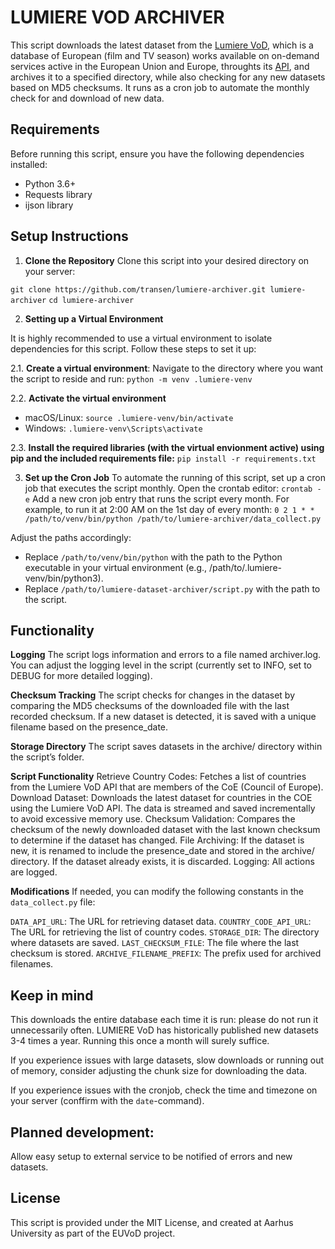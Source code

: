 # LUMIERE VOD ARCHIVER

This script downloads the latest dataset from the [Lumiere VoD](https://lumierevod.obs.coe.int), which is a database of European (film and TV season) works available on on-demand services active in the European Union and Europe, throughts its [API](https://lumierevod.obs.coe.int/schema/redoc), and archives it to a specified directory, while also checking for any new datasets based on MD5 checksums. It runs as a cron job to automate the monthly check for and download of new data.

## Requirements

Before running this script, ensure you have the following dependencies installed:

- Python 3.6+
- Requests library
- ijson library


## Setup Instructions

1. **Clone the Repository**
Clone this script into your desired directory on your server:

```git clone https://github.com/transen/lumiere-archiver.git lumiere-archiver```
```cd lumiere-archiver```

2. **Setting up a Virtual Environment**

It is highly recommended to use a virtual environment to isolate dependencies for this script. Follow these steps to set it up:

2.1. **Create a virtual environment**:
   Navigate to the directory where you want the script to reside and run:
   ```python -m venv .lumiere-venv```

2.2. **Activate the virtual environment**
- macOS/Linux:
```source .lumiere-venv/bin/activate```
- Windows:
```.lumiere-venv\Scripts\activate```

2.3. **Install the required libraries (with the virtual envionment active) using pip and the included requirements file:**
```pip install -r requirements.txt```


3. **Set up the Cron Job**
To automate the running of this script, set up a cron job that executes the script monthly.
Open the crontab editor:
`crontab -e`
Add a new cron job entry that runs the script every month. For example, to run it at 2:00 AM on the 1st day of every month:
`0 2 1 * * /path/to/venv/bin/python /path/to/lumiere-archiver/data_collect.py`

Adjust the paths accordingly:

- Replace `/path/to/venv/bin/python` with the path to the Python executable in your virtual environment (e.g., /path/to/.lumiere-venv/bin/python3).
- Replace `/path/to/lumiere-dataset-archiver/script.py` with the path to the script.

## Functionality
**Logging**
The script logs information and errors to a file named archiver.log. You can adjust the logging level in the script (currently set to INFO, set to DEBUG for more detailed logging).

**Checksum Tracking**
The script checks for changes in the dataset by comparing the MD5 checksums of the downloaded file with the last recorded checksum. If a new dataset is detected, it is saved with a unique filename based on the presence_date.

**Storage Directory** 
The script saves datasets in the archive/ directory within the script’s folder.

**Script Functionality**
Retrieve Country Codes: Fetches a list of countries from the Lumiere VoD API that are members of the CoE (Council of Europe).
Download Dataset: Downloads the latest dataset for countries in the COE using the Lumiere VoD API. The data is streamed and saved incrementally to avoid excessive memory use.
Checksum Validation: Compares the checksum of the newly downloaded dataset with the last known checksum to determine if the dataset has changed.
File Archiving: If the dataset is new, it is renamed to include the presence_date and stored in the archive/ directory. If the dataset already exists, it is discarded.
Logging: All actions are logged.

**Modifications**
If needed, you can modify the following constants in the `data_collect.py` file:

`DATA_API_URL`: The URL for retrieving dataset data.
`COUNTRY_CODE_API_URL`: The URL for retrieving the list of country codes.
`STORAGE_DIR`: The directory where datasets are saved.
`LAST_CHECKSUM_FILE`: The file where the last checksum is stored.
`ARCHIVE_FILENAME_PREFIX`: The prefix used for archived filenames.


## Keep in mind
This downloads the entire database each time it is run: please do not run it unnecessarily often. LUMIERE VoD has historically published new datasets 3-4 times a year. Running this once a month will surely suffice.

If you experience issues with large datasets, slow downloads or running out of memory, consider adjusting the chunk size for downloading the data. 

If you experience issues with the cronjob, check the time and timezone on your server (conffirm with the `date`-command).


## Planned development: 
Allow easy setup to external service to be notified of errors and new datasets.


## License
This script is provided under the MIT License, and created at Aarhus University as part of the EUVoD project.   